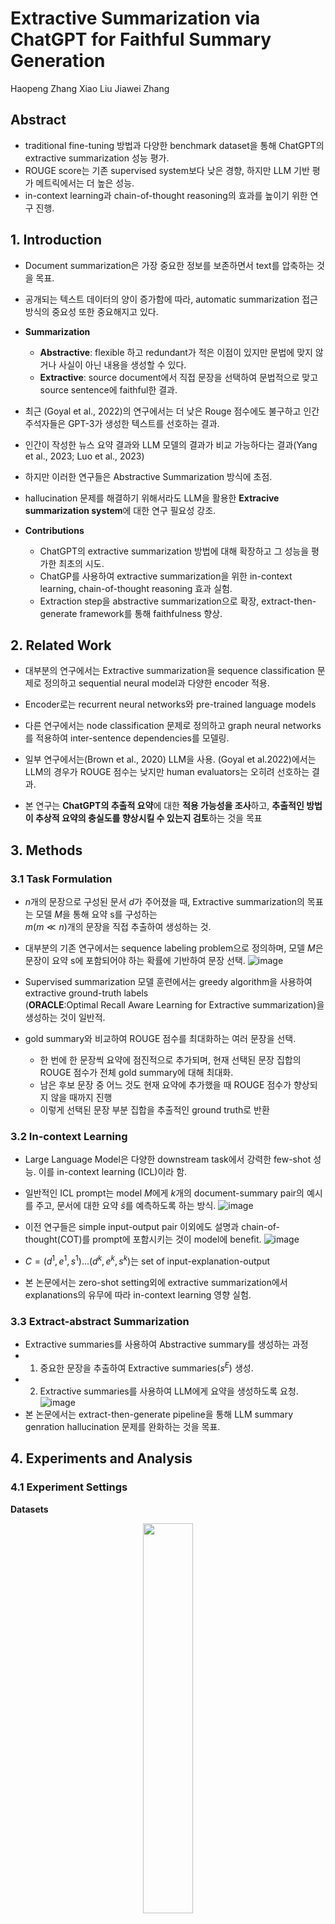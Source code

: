 # Extractive Summarization via ChatGPT for Faithful Summary Generation
Haopeng Zhang Xiao Liu Jiawei Zhang

## Abstract
- traditional fine-tuning 방법과 다양한 benchmark dataset을 통해 ChatGPT의 extractive summarization 성능 평가.
- ROUGE score는 기존 supervised system보다 낮은 경향, 하지만 LLM 기반 평가 메트릭에서는 더 높은 성능.
- in-context learning과 chain-of-thought reasoning의 효과를 높이기 위한 연구 진행.
  
## 1. Introduction
- Document summarization은 가장 중요한 정보를 보존하면서 text를 압축하는 것을 목표.
  
- 공개되는 텍스트 데이터의 양이 증가함에 따라, automatic summarization 접근 방식의 중요성 또한 중요해지고 있다.
- **Summarization**
  - **Abstractive**: flexible 하고 redundant가 적은 이점이 있지만 문법에 맞지 않거나 사실이 아닌 내용을 생성할 수 있다.
  - **Extractive**: source document에서 직접 문장을 선택하여 문법적으로 맞고 source sentence에 faithful한 결과.
- 최근 (Goyal et al., 2022)의 연구에서는 더 낮은 Rouge 점수에도 불구하고 인간 주석자들은 GPT-3가 생성한 텍스트를 선호하는 결과.
- 인간이 작성한 뉴스 요약 결과와 LLM 모델의 결과가 비교 가능하다는 결과(Yang et al., 2023; Luo et al., 2023)
- 하지만 이러한 연구들은 Abstractive Summarization 방식에 초점.
- hallucination 문제를 해결하기 위해서라도 LLM을 활용한 **Extracive summarization system**에 대한 연구 필요성 강조.
- **Contributions**
  - ChatGPT의 extractive summarization 방법에 대해 확장하고 그 성능을 평가한 최초의 시도. 
  -  ChatGP를 사용하여 extractive summarization을 위한 in-context learning, chain-of-thought reasoning 효과 실험.
  -  Extraction step을 abstractive summarization으로 확장, extract-then-generate framework를 통해 faithfulness 향상.
## 2. Related Work
- 대부분의 연구에서는 Extractive summarization을 sequence classification 문제로 정의하고 sequential neural model과 다양한 encoder 적용.

- Encoder로는 recurrent neural networks와 pre-trained language models
- 다른 연구에서는 node classification 문제로 정의하고 graph neural networks를 적용하여 inter-sentence dependencies를 모델링.
- 일부 연구에서는(Brown et al., 2020) LLM을 사용. (Goyal et al.2022)에서는 LLM의 경우가 ROUGE 점수는 낮지만 human evaluators는 오히려 선호하는 결과.
- 본 연구는 **ChatGPT의 추출적 요약**에 대한 **적용 가능성을 조사**하고, **추출적인 방법이 추상적 요약의 충실도를 향상시킬 수 있는지 검토**하는 것을 목표
## 3. Methods

### 3.1 Task Formulation
- $n$개의 문장으로 구성된 문서 $d$가 주어졌을 때, Extractive summarization의 목표는 모델 $M$을 통해 요약 s를 구성하는 <br/>$m(m	\ll n)$개의 문장을 직접 추출하여 생성하는 것.
  
- 대부분의 기존 연구에서는 sequence labeling problem으로 정의하며, 모델 $M$은 문장이 요약 s에 포함되어야 하는 확률에 기반하여 문장 선택.
![image](https://github.com/in-sukim/NLP-Paper/assets/43094223/27d63474-9930-4e23-9550-a8e26d47d9f1)

- Supervised summarization 모델 훈련에서는 greedy algorithm을 사용하여 extractive ground-truth labels<br/>(**ORACLE**:Optimal Recall Aware Learning for Extractive summarization)을 생성하는 것이 일반적.
- gold summary와 비교하여 ROUGE 점수를 최대화하는 여러 문장을 선택.
  - 한 번에 한 문장씩 요약에 점진적으로 추가되며, 현재 선택된 문장 집합의 ROUGE 점수가 전체 gold summary에 대해 최대화.
  - 남은 후보 문장 중 어느 것도 현재 요약에 추가했을 때 ROUGE 점수가 향상되지 않을 때까지 진행
  - 이렇게 선택된 문장 부분 집합을 추출적인 ground truth로 반환
### 3.2 In-context Learning
- Large Language Model은 다양한 downstream task에서 강력한 few-shot 성능. 이를 in-context learning (ICL)이라 함.
  
- 일반적인 ICL prompt는 model $M$에게 $k$개의 document-summary pair의 예시를 주고, 문서에 대한 요약 $\hat{s}$를 예측하도록 하는 방식.
![image](https://github.com/in-sukim/NLP-Paper/assets/43094223/29b4bf76-9edb-4918-929d-dbefec397681)

- 이전 연구들은 simple input-output pair 이외에도 설명과 chain-of-thought(COT)를 prompt에 포함시키는 것이 model에 benefit.
![image](https://github.com/in-sukim/NLP-Paper/assets/43094223/37286315-6544-4907-b7ae-37d3bae1bbb1)
- $C = {(d^1,e^1,s^1)...(d^k,e^k,s^k)}$는 set of input-explanation-output
- 본 논문에서는 zero-shot setting외에 extractive summarization에서 explanations의 유무에 따라 in-context learning 영향 실험.
### 3.3 Extract-abstract Summarization
- Extractive summaries를 사용하여 Abstractive summary를 생성하는 과정
- 1. 중요한 문장을 추출하여 Extractive summaries($s^E$) 생성.
- 2. Extractive summaries를 사용하여 LLM에게 요약을 생성하도록 요청.<br/>
![image](https://github.com/in-sukim/NLP-Paper/assets/43094223/83d33da6-5839-4910-950a-d3cf05a93056)<br/>
- 본 논문에서는 extract-then-generate pipeline을 통해 LLM summary genration hallucination 문제를 완화하는 것을 목표.

## 4. Experiments and Analysis

### 4.1 Experiment Settings
**Datasets**<br/>
<p align="center">
  <img src= "https://github.com/in-sukim/NLP-Paper/assets/43094223/1fda19dc-512b-4218-8f68-d2db440033d1" align="center" width="40%" height="40%"> 
</p>

**Evaluation**
- ROUGE: 요약 성능 평가
- G-EVAL:GPT-based evaluation metric
- FactCC: 요약의 faithfulness 평가
- QuestEval: 요약의 faithfulness 평가
- 50개의 dev set에서 best prompt를 선택하고 각 데이터셋의 test set에서 1000개의 예제를 무작위로 추출하여 평가. <br/>
<p align="center">
  <img src= "https://github.com/in-sukim/NLP-Paper/assets/43094223/3d07a354-462c-4145-82a9-391959902aa6" align="center" width="50%" height="50%"> 
</p>


### 4.2 Experiments Results
- ROUGE-1/2 점수는 요약의 정보성을 측정하는데 사용, ROUGE-L 점수는 요약의 유창성을 평가.
![image](https://github.com/in-sukim/NLP-Paper/assets/43094223/fc173e78-4039-4748-9fa0-bd32cb0811b6)
- 상단 블록 MatchSum의 SOTA 점수 포함

- 하단 블록 BRIO의 SOTA 점수 포함
- Extractive, Abstractive 방법 모두 SOTA 모델보다 낮은 ROUGE 점수를 보이지만, G-EVAL에서는 더 높은 점수.
  - CNN/DM, PubMed에서 높은 성능, 다른 두개의 abstractive dataset에서는 낮은 성능
  - 이러한 결과는 데이터셋의 reference summaries의 편향과 ROUGE 점수의 한계 때문.
- ChatGPT와 SOTA 모델간의 ROUGE 점수의 차이가 extractive 세팅일 때 더 적다.
- in-context learning과 reasoning은 extractive summarization에 좋은 영향.
- XSum 데이터에서만 in-context learning 성능 저하 관찰. XSum 데이터셋의 짧은 ORACLE 특성 때문.
- COT 방법과 함께 패턴을 더 잘 이해할 수 있어 개선되는 결과.

### 4.3 Extract Then Generate
<p align="center">
  <img src= "https://github.com/in-sukim/NLP-Paper/assets/43094223/d760233f-ea31-4db9-821c-6ef65d5c2788)" align="center" width="70%" height="70%"> 
</p>

-  extract-then-generate framework의 효과를 검증.
- factual consistency 크게 향상.
- ChatGPT 기반 요약에서는 summary에 new content를 만드는 경향
- 하지만 extract-then-generate framework는 문서로부터 추출된 중요한 문장을 활용하여 이러한 경향을 효과적으로 완화.
- ORACLE을 활용한 경우와 유사한 summary faithfulness 개선을 보여줌.
- ORACLE-Abs을 사용한 경우가 ChatGPUT의 ROUGE 점수 측면에서 가장 크게 향상.
- extract-then-generate framework의 경우 extractive summaries의 성능에 크게 의존
  - summary faithfulness를 효과적으로 개선하면 더 나은 성능.
  
### 4.4 Positional Bias
- extractive summarization의 Lead bias
  - 뉴스 분야: 기사 초반부 가장 중요한 정보를 포함하는 경우 많다.
  - LLM들이 extractive summarization에서 문장의 위치와 같은 superficial features에 의존할 수 있다.
<p align="center">
  <img src= "https://github.com/in-sukim/NLP-Paper/assets/43094223/fb12eae0-0fe3-4acf-9ff5-0f3def9e0259" align="center" width="40%" height="40%"> 
</p>


## 5. Conclusion
- 4개의 벤치마크 데이터셋을 기반으로 ChatGPT의 extractive summrization의 성능 평가.
- 그 결과 강력한 잠재력, extract-generate framework를 사용하여 사실적인 요약을 생성할 수 있는 가능성
